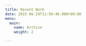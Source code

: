 ```yaml
---
title: Recent Work
date: 2015-06-24T11:50:46.000+00:00
menu:
  main:
    name: Archive
    weight: 2

---
```

